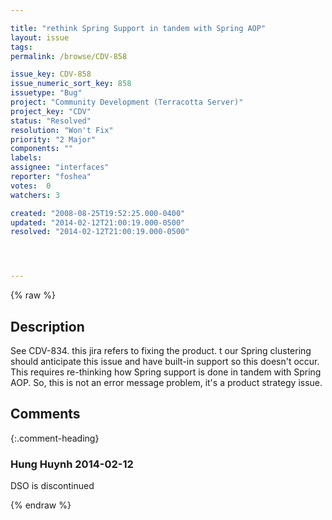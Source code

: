 ```yaml
---

title: "rethink Spring Support in tandem with Spring AOP"
layout: issue
tags: 
permalink: /browse/CDV-858

issue_key: CDV-858
issue_numeric_sort_key: 858
issuetype: "Bug"
project: "Community Development (Terracotta Server)"
project_key: "CDV"
status: "Resolved"
resolution: "Won't Fix"
priority: "2 Major"
components: ""
labels: 
assignee: "interfaces"
reporter: "foshea"
votes:  0
watchers: 3

created: "2008-08-25T19:52:25.000-0400"
updated: "2014-02-12T21:00:19.000-0500"
resolved: "2014-02-12T21:00:19.000-0500"




---
```


{% raw %}

## Description

<div markdown="1" class="description">

See CDV-834.
this jira refers to fixing the product. 
t our Spring clustering should anticipate this issue and have built-in support so this doesn't occur. This requires re-thinking how Spring support is done in tandem with Spring AOP. So, this is not an error message problem, it's a product strategy issue.



</div>

## Comments


{:.comment-heading}
### **Hung Huynh** <span class="date">2014-02-12</span>

<div markdown="1" class="comment">

DSO is discontinued

</div>



{% endraw %}
